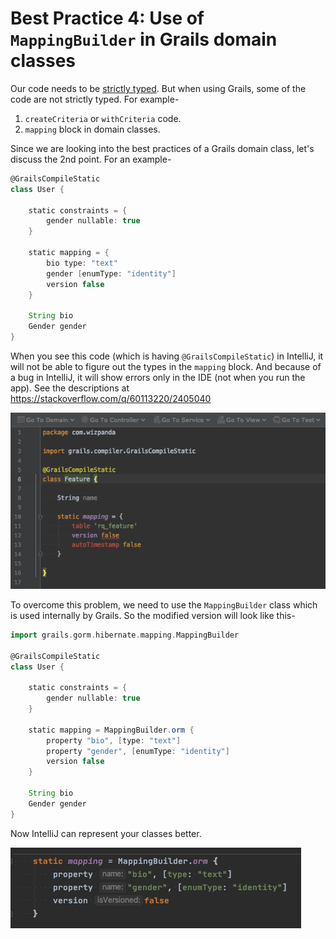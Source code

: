 # Best Practice 4: Use of `MappingBuilder` in Grails domain classes

Our code needs to be [strictly typed](https://en.wikipedia.org/wiki/Strong_and_weak_typing). But when using Grails, some of the code are
 not strictly typed. For example-
 
1. `createCriteria` or `withCriteria` code.
2. `mapping` block in domain classes.

Since we are looking into the best practices of a Grails domain class, let's discuss the 2nd point. For an example-

```groovy
@GrailsCompileStatic
class User {

    static constraints = {
        gender nullable: true
    }

    static mapping = {
        bio type: "text"
        gender [enumType: "identity"]
        version false
    }

    String bio
    Gender gender
}
```

When you see this code (which is having `@GrailsCompileStatic`) in IntelliJ, it will not be able to figure out the types in the `mapping`
block. And because of a bug in IntelliJ, it will show errors only in the IDE (not when you run the app). See the descriptions at 
https://stackoverflow.com/q/60113220/2405040

![Bug Screenshot](../../screenshots/intellij-bug-domain-mapping.png)

To overcome this problem, we need to use the `MappingBuilder` class which is used internally by Grails. So the modified version will look
 like this-

```groovy
import grails.gorm.hibernate.mapping.MappingBuilder

@GrailsCompileStatic
class User {

    static constraints = {
        gender nullable: true
    }

    static mapping = MappingBuilder.orm {
        property "bio", [type: "text"]
        property "gender", [enumType: "identity"]
        version false
    }

    String bio
    Gender gender
}
```

Now IntelliJ can represent your classes better.

![Bug Solved](../../screenshots/use-of-mapping-builder-in-domain.png)
